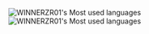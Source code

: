 ![WINNERZR01's Most used languages](https://github-readme-stats.vercel.app/api/top-langs?username=WINNERZR01&show_icons=true&count_private=true&theme=gotham)
![WINNERZR01's Most used languages](https://github-readme-stats.vercel.app/api/top-langs/?username=WINNERZR01&layout=compact&hide_border=true&langs_count=10)

